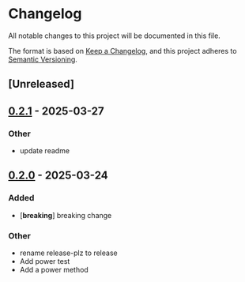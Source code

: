# Changelog

All notable changes to this project will be documented in this file.

The format is based on [Keep a Changelog](https://keepachangelog.com/en/1.0.0/),
and this project adheres to [Semantic Versioning](https://semver.org/spec/v2.0.0.html).

## [Unreleased]

## [0.2.1](https://github.com/holochain/test-release-automation/compare/v0.2.0...v0.2.1) - 2025-03-27

### Other

- update readme

## [0.2.0](https://github.com/holochain/test-release-automation/compare/v0.1.0...v0.2.0) - 2025-03-24

### Added

- [**breaking**] breaking change

### Other

- rename release-plz to release
- Add power test
- Add a power method
